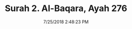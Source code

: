 ---
title       : "Surah 2. Al-Baqara, Ayah 276"
date        : 7/25/2018 2:48:23 PM
draft       : false
type        : "quran"
layout      : "compare"
BookCode    : "CMP"
SurahNumber : "2"
AyahNumber  : "276"
TotalAyah   : "286"
---